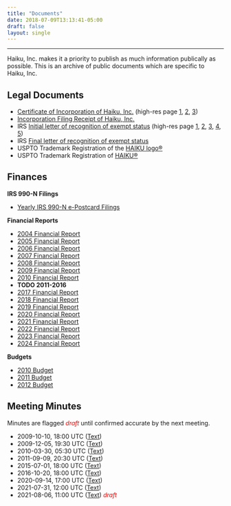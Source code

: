 ```yaml
---
title: "Documents"
date: 2018-07-09T13:13:41-05:00
draft: false
layout: single
---
```


----

Haiku, Inc. makes it a priority to publish as much information publically as possible. This is an archive of public documents which are specific to Haiku, Inc.

## Legal Documents

* [Certificate of Incorporation of Haiku, Inc.](/docs/haiku-inc_NY-DOS-Certificate-of-Incorporation.pdf) (high-res page [1](/docs/haiku-inc_NY-DOS-Certificate-of-Incorporation-p1-of-3.jpg), [2](/docs/haiku-inc_NY-DOS-Certificate-of-Incorporation-p2-of-3.jpg), [3](/docs/haiku-inc_NY-DOS-Certificate-of-Incorporation-p3-of-3.jpg))
* [Incorporation Filing Receipt of Haiku, Inc.](/docs/haiku-inc_NY-DOS-incorporation_receipt.jpg)
* IRS [Initial letter of recognition of exempt status](/docs/haiku-inc_irs-recognition-of-exemption.pdf) (high-res page [1](/docs/haiku-inc_irs-recognition-of-exemption-pg1-of-5.jpg), [2](/docs/haiku-inc_irs-recognition-of-exemption-pg2-of-5.jpg), [3](/docs/haiku-inc_irs-recognition-of-exemption-pg3-of-5.jpg), [4](/docs/haiku-inc_irs-recognition-of-exemption-pg4-of-5.jpg), [5](/docs/haiku-inc_irs-recognition-of-exemption-pg5-of-5.jpg))
* IRS [Final letter of recognition of exempt status](/docs/haiku-inc_irs_final-letter-of-determination.pdf)
* USPTO Trademark Registration of the [HAIKU logo&reg;](/docs/haiku_inc-uspto-registration_certificate-85093759.pdf)
* USPTO Trademark Registration of [HAIKU&reg;](/docs/haiku_inc-uspto-registration_certificate-85181779.pdf)

## Finances

**IRS 990-N Filings**

* [Yearly IRS 990-N e-Postcard Filings](https://apps.irs.gov/app/eos/detailsPage?ein=200105056&name=HAIKU%20INC&city=Boynton%20beach&state=FL&countryAbbr=US&type=ePostSearch)

**Financial Reports**

* [2004 Financial Report](/docs/haiku_inc-financial-report-2004.pdf)
* [2005 Financial Report](/docs/haiku_inc-financial-report-2005.pdf)
* [2006 Financial Report](/docs/haiku_inc-financial-report-2006.pdf)
* [2007 Financial Report](/docs/haiku_inc-financial-report-2007.pdf)
* [2008 Financial Report](/docs/haiku_inc-financial-report-2008.pdf)
* [2009 Financial Report](/docs/haiku_inc-financial-report-2009.pdf)
* [2010 Financial Report](/docs/haiku_inc-financial-report-2010.pdf)
* **TODO 2011-2016**
* [2017 Financial Report](/docs/haiku_inc-financial-report-2017.pdf)
* [2018 Financial Report](/docs/haiku_inc-financial-report-2018.pdf)
* [2019 Financial Report](/docs/haiku_inc-financial-report-2019.pdf)
* [2020 Financial Report](/docs/haiku_inc-financial-report-2020.pdf)
* [2021 Financial Report](/docs/haiku_inc-financial-report-2021.pdf)
* [2022 Financial Report](/docs/haiku_inc-financial-report-2022.pdf)
* [2023 Financial Report](/docs/haiku_inc-financial-report-2023.pdf)
* [2024 Financial Report](/docs/haiku_inc-financial-report-2024.pdf)

**Budgets**

* [2010 Budget](/docs/haiku_inc-budget-2010.pdf)
* [2011 Budget](/docs/haiku_inc-budget-2011.pdf)
* [2012 Budget](/docs/haiku_inc-budget-2012.pdf)

## Meeting Minutes

Minutes are flagged <span style="color: red;"><i>draft</i></span> until confirmed accurate by the next meeting.

* 2009-10-10, 18:00 UTC ([Text](https://haiku-inc.org/docs/haiku-inc.meetings.2009-10-10-1800.txt))
* 2009-12-05, 19:30 UTC ([Text](https://haiku-inc.org/docs/haiku-inc.meetings.2009-12-05-1930.txt))
* 2010-03-30, 05:30 UTC ([Text](https://haiku-inc.org/docs/haiku-inc.meetings.2010-03-30-0530.txt))
* 2011-09-09, 20:30 UTC ([Text](https://haiku-inc.org/docs/haiku-inc.meetings.2011-09-10-2030.txt))
* 2015-07-01, 18:00 UTC ([Text](https://haiku-inc.org/docs/haiku-inc.meetings.2015-07-01-1800.txt))
* 2016-10-20, 18:00 UTC ([Text](https://haiku-inc.org/docs/haiku-inc.meetings.2016-10-20-0830.txt))
* 2020-09-14, 17:00 UTC ([Text](https://haiku-inc.org/docs/haiku-inc.meetings.2020-09-14-1900.txt))
* 2021-07-31, 12:00 UTC ([Text](https://haiku-inc.org/docs/haiku-inc.meetings.2021-07-31-1200.txt))
* 2021-08-06, 11:00 UTC ([Text](https://haiku-inc.org/docs/haiku-inc.meetings.2021-08-06-1100.txt)) <span style="color: red;"><i>draft</i></span>
